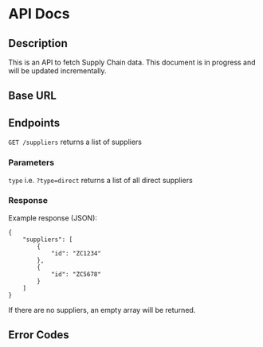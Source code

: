 # API Docs

## Description 
This is an API to fetch Supply Chain data. This document is in progress and will be updated incrementally.

## Base URL 

## Endpoints 

`GET /suppliers` returns a list of suppliers 

### Parameters

`type` i.e. `?type=direct` returns a list of all direct suppliers 

### Response 

Example response (JSON):

```
{
    "suppliers": [
        {
            "id": "ZC1234"
        },
        {
            "id": "ZC5678"
        }
    ]
}
```

If there are no suppliers, an empty array will be returned.


## Error Codes